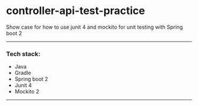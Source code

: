 # controller-api-test-practice
Show case for how to use junit 4 and mockito for unit testing with Spring boot 2


-------------------
### Tech stack:
- Java
- Gradle
- Spring boot 2
- Junit 4
- Mockito 2

-------------------
